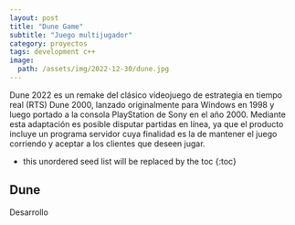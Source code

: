 ```yaml
---
layout: post
title: "Dune Game"
subtitle: "Juego multijugador"
category: proyectos
tags: development c++
image:
  path: /assets/img/2022-12-30/dune.jpg
---
```


Dune 2022 es un remake del clásico videojuego de estrategia en tiempo real (RTS) Dune 2000, lanzado originalmente para Windows en 1998 y luego portado a la consola PlayStation de Sony en el año 2000. Mediante esta adaptación es posible disputar partidas en línea, ya que el producto incluye un programa servidor cuya finalidad es la de mantener el juego corriendo y aceptar a los clientes que deseen jugar.

<!--more-->

* this unordered seed list will be replaced by the toc
{:toc}

## Dune

Desarrollo
